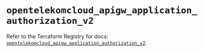 # `opentelekomcloud_apigw_application_authorization_v2`

Refer to the Terraform Registry for docs: [`opentelekomcloud_apigw_application_authorization_v2`](https://registry.terraform.io/providers/opentelekomcloud/opentelekomcloud/1.36.27/docs/resources/apigw_application_authorization_v2).
